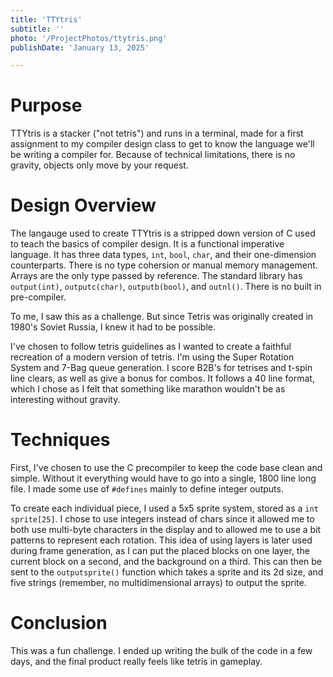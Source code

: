 ```yaml
---
title: 'TTYtris'
subtitle: ''
photo: '/ProjectPhotos/ttytris.png'
publishDate: 'January 13, 2025'

---
```


# Purpose

TTYtris is a stacker ("not tetris") and runs in a terminal, made for a first assignment to my compiler design class to get to know the language we'll be writing a compiler for. Because of technical limitations, there is no gravity, objects only move by your request.

# Design Overview

The langauge used to create TTYtris is a stripped down version of C used to teach the basics of compiler design. It is a functional imperative language. It has three data types, `int`, `bool`, `char`, and their one-dimension counterparts. There is no type cohersion or manual memory management. Arrays are the only type passed by reference. The standard library has `output(int)`, `outputc(char)`, `outputb(bool)`, and `outnl()`. There is no built in pre-compiler.

To me, I saw this as a challenge. But since Tetris was originally created in 1980's Soviet Russia, I knew it had to be possible.

I've chosen to follow tetris guidelines as I wanted to create a faithful recreation of a modern version of tetris. I'm using the Super Rotation System and 7-Bag queue generation. I score B2B's for tetrises and t-spin line clears, as well as give a bonus for combos. It follows a 40 line format, which I chose as I felt that something like marathon wouldn't be as interesting without gravity.

# Techniques

First, I've chosen to use the C precompiler to keep the code base clean and simple. Without it everything would have to go into a single, 1800 line long file. I made some use of `#defines` mainly to define integer outputs.

To create each individual piece, I used a 5x5 sprite system, stored as a `int sprite[25]`. I chose to use integers instead of chars since it allowed me to both use multi-byte characters in the display and to allowed me to use a bit patterns to represent each rotation. This idea of using layers is later used during frame generation, as I can put the placed blocks on one layer, the current block on a second, and the background on a third. This can then be sent to the `outputsprite()` function which takes a sprite and its 2d size, and five strings (remember, no multidimensional arrays) to output the sprite. 

# Conclusion

This was a fun challenge. I ended up writing the bulk of the code in a few days, and the final product really feels like tetris in gameplay.